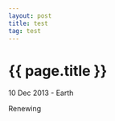 ```yaml
---
layout: post
title: test
tag: test
---
```


{{ page.title }}
================

<p class="meta">10 Dec 2013 - Earth</p>

Renewing<br>